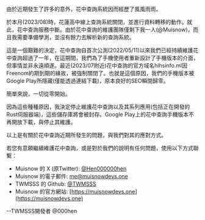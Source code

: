 由於近期發生了許多的意外，花中查詢系統因而經歷了風風雨雨。

於本月(2023/08)時，花蓮高中線上查詢系統關閉，並進行資料轉移的動作。就此，花中查詢服務中斷。由於花中查詢的維護團隊僅剩下我一人(@Muisnow)，而且我需要準備學測，並沒有餘力去解析新的查詢系統。

這是一個艱難的決定，花中查詢自首次公測(2022/05/11)以來我們已經持續維護花中查詢超過了一年，在這期間，我們為了手機使用者重新設計了手機版本的介面，但事情並非永遠順遂。最近(2023/07附近)花中查詢的官方域名hlhsinfo.ml因Freenom約期到期的緣故，被強制關閉了。也就是這個原因，我們的手機版本被Google Play所隱藏(僅能透過連結下載)，原本良好的SEO瞬間歸零。

簡單來說，一切從零開始。

因為這些種種原因，我決定停止維護花中查詢以及其系列應用(包括正在開發的Rust伺服器端)，這些儲存庫將會被封存。Google Play上的花中查詢手機版本不再開放下載，與停止其維護。

以上是有關於花中查詢近期所發生的問題，與我們對其的應對方式。

若您有意願繼續維護花中查詢，或是對於我們的說明有任何問題，使用以下方式聯繫：

* Muisnow 的 X (原Twitter): [@Hen000000hen](https://twitter.com/Hen000000hen)
* Muisnow 的電子郵件: me@muisnowdevs.one
* TWMSSS 的 Github: [@TWMSSS](https://github.com/TWMSSS)
* Muisnow 的官方網站: [https://muisnowdevs.one](https://muisnowdevs.one)

--TWMSSS開發者 @000hen
